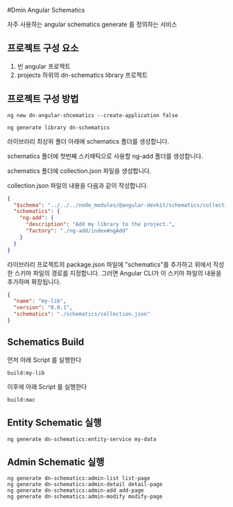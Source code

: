#Dmin Angular Schematics

자주 사용하는 angular schematics generate 를 정의하는 서비스

## 프로젝트 구성 요소

1. 빈 angular 프로젝트
2. projects 하위의 dn-schematics library 프로젝트

## 프로젝트 구성 방법

```
ng new dn-angular-shcematics --create-application false

ng generate library dn-schematics
```

라이브러리 최상위 폴더 아래에 schematics 폴더를 생성합니다.

schematics 폴더에 첫번째 스키매틱으로 사용할 ng-add 폴더를 생성합니다.

schematics 폴더에 collection.json 파일을 생성합니다.

collection.json 파일의 내용을 다음과 같이 작성합니다.

```json
{
  "$schema": "../../../node_modules/@angular-devkit/schematics/collection-schema.json",
  "schematics": {
    "ng-add": {
      "description": "Add my library to the project.",
      "factory": "./ng-add/index#ngAdd"
    }
  }
}
```

라이브러리 프로젝트의 package.json 파일에 "schematics"를 추가하고 위에서 작성한 스키마 파일의 경로를 지정합니다. 그러면 Angular CLI가 이 스키마 파일의 내용을 추가하며 확장됩니다.

```json
{
  "name": "my-lib",
  "version": "0.0.1",
  "schematics": "./schematics/collection.json"
}
```

## Schematics Build

먼저 아래 Script 를 실행한다

```
build:my-lib
```

이후에 아래 Script 를 실행한다

```
build:mac
```

## Entity Schematic 실행

```
ng generate dn-schematics:entity-service my-data
```

## Admin Schematic 실행

```
ng generate dn-schematics:admin-list list-page
ng generate dn-schematics:admin-detail detail-page
ng generate dn-schematics:admin-add add-page
ng generate dn-schematics:admin-modify modify-page
```
